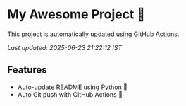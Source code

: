 # My Awesome Project 🚀

This project is automatically updated using GitHub Actions.

_Last updated: 2025-06-23 21:22:12 IST_

## Features
- Auto-update README using Python 🐍
- Auto Git push with GitHub Actions 🤖
